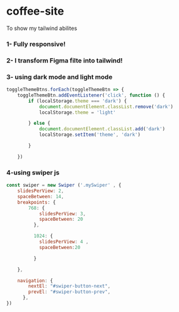 # coffee-site
To show my tailwind abilites

### 1- Fully responsive!
### 2- I transform Figma filte into tailwind!
### 3- using dark mode and light mode

```javascript
toggleThemeBtns.forEach(toggleThemeBtn => {
    toggleThemeBtn.addEventListener('click', function () {
        if (localStorage.theme === 'dark') {
            document.documentElement.classList.remove('dark')
            localStorage.theme = 'light'

        } else {
            document.documentElement.classList.add('dark')
            localStorage.setItem('theme', 'dark')

        }

    })


```

### 4-using swiper js
```javascript
const swiper = new Swiper ('.mySwiper' , {
    slidesPerView: 2,
    spaceBetween: 14,
    breakpoints: {
        768: {
            slidesPerView: 3,
            spaceBetween: 20
          },

          1024: {
            slidesPerView: 4 ,
            spaceBetween:20

          }

    },

    navigation: {
        nextEl: "#swiper-button-next",
        prevEl: "#swiper-button-prev",
      },
}) 

```

